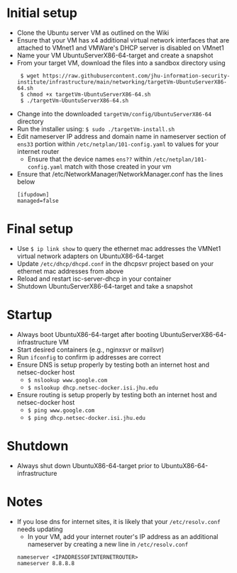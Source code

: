 # Initial setup
* Clone the Ubuntu server VM as outlined on the Wiki
* Ensure that your VM has x4 additional virtual network interfaces that are attached to VMnet1 and VMWare's DHCP server is disabled on VMnet1
* Name your VM UbuntuServerX86-64-target and create a snapshot
* From your target VM, download the files into a sandbox directory using
   ```
    $ wget https://raw.githubusercontent.com/jhu-information-security-institute/infrastructure/main/networking/targetVm-UbuntuServerX86-64.sh
    $ chmod +x targetVm-UbuntuServerX86-64.sh
    $ ./targetVm-UbuntuServerX86-64.sh
    ```
* Change into the downloaded `targetVm/config/UbuntuServerX86-64` directory
* Run the installer using: `$ sudo ./targetVm-install.sh`
* Edit nameserver IP address and domain name in nameserver section of `ens33` portion within `/etc/netplan/101-config.yaml` to values for your internet router
  * Ensure that the device names `ens??` within `/etc/netplan/101-config.yaml` match with those created in your vm
* Ensure that /etc/NetworkManager/NetworkManager.conf has the lines below
    ```
    [ifupdown]
    managed=false
    ```

# Final setup
* Use `$ ip link show` to query the ethernet mac addresses the VMNet1 virtual network adapters on UbuntuX86-64-target
* Update `/etc/dhcp/dhcpd.conf` in the dhcpsvr project based on your ethernet mac addresses from above
* Reload and restart isc-server-dhcp in your container
* Shutdown UbuntuServerX86-64-target and take a snapshot

# Startup
* Always boot UbuntuX86-64-target after booting UbuntuServerX86-64-infrastructure VM
* Start desired containers (e.g., nginxsvr or mailsvr)
* Run `ifconfig` to confirm ip addresses are correct
* Ensure DNS is setup properly by testing both an internet host and netsec-docker host
  * `$ nslookup www.google.com`
  * `$ nslookup dhcp.netsec-docker.isi.jhu.edu`
* Ensure routing is setup properly by testing both an internet host and netsec-docker host
  * `$ ping www.google.com`
  * `$ ping dhcp.netsec-docker.isi.jhu.edu`

# Shutdown
* Always shut down UbuntuX86-64-target prior to UbuntuX86-64-infrastructure
    
# Notes
* If you lose dns for internet sites, it is likely that your `/etc/resolv.conf` needs updating
  * In your VM, add your internet router's IP address as an additional nameserver by creating a new line in `/etc/resolv.conf`
  ```
  nameserver <IPADDRESSOFINTERNETROUTER>
  nameserver 8.8.8.8
  ```
